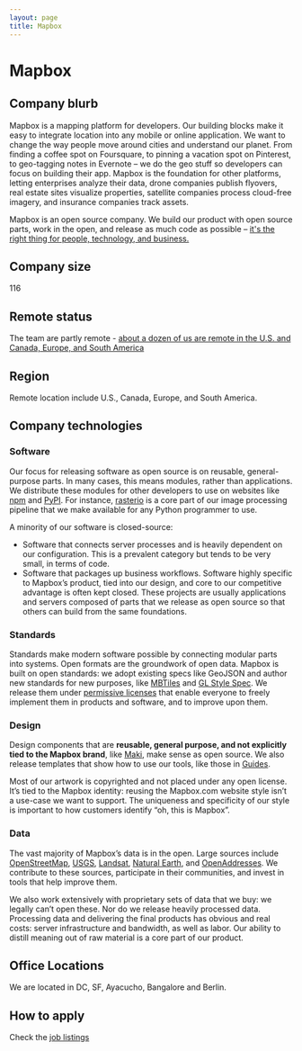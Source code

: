 ```yaml
---
layout: page
title: Mapbox
---
```


# Mapbox

## Company blurb

Mapbox is a mapping platform for developers. Our building blocks make it easy to integrate location into any mobile or online application. We want to change the way people move around cities and understand our planet.
From finding a coffee spot on Foursquare, to pinning a vacation spot on Pinterest, to geo-tagging notes in Evernote – we do the geo stuff so developers can focus on building their app. Mapbox is the foundation for other platforms, letting enterprises analyze their data, drone companies publish flyovers, real estate sites visualize properties, satellite companies process cloud-free imagery, and insurance companies track assets.

Mapbox is an open source company. We build our product with open source parts, work in the open, and release as much code as possible – [it's the right thing for people, technology, and business.](https://www.mapbox.com/about/open/)

## Company size

116

## Remote status

The team are partly remote - [about a dozen of us are remote in the U.S. and Canada, Europe, and South America](https://opensource.com/life/14/7/interview-justin-miller-mapbox)

## Region

Remote location include U.S., Canada, Europe, and South America. 

## Company technologies

### Software

Our focus for releasing software as open source is on reusable, general-purpose parts. In many cases, this means modules, rather than applications. We distribute these modules for other developers to use on websites like [npm](https://www.npmjs.com/) and [PyPI](https://pypi.python.org/pypi). For instance, [rasterio](https://github.com/mapbox/rasterio) is a core part of our image processing pipeline that we make available for any Python programmer to use.

A minority of our software is closed-source:

* Software that connects server processes and is heavily dependent on our configuration. This is a prevalent category but tends to be very small, in terms of code.
* Software that packages up business workflows. Software highly specific to Mapbox’s product, tied into our design, and core to our competitive advantage is often kept closed. These projects are usually applications and servers composed of parts that we release as open source so that others can build from the same foundations.


### Standards

Standards make modern software possible by connecting modular parts into systems. Open formats are the groundwork of open data. Mapbox is built on open standards: we adopt existing specs like GeoJSON and author new standards for new purposes, like [MBTiles](https://github.com/mapbox/mbtiles-spec) and [GL Style Spec](https://github.com/mapbox/mapbox-gl-style-spec). We release them under [permissive licenses](http://creativecommons.org/licenses/by/3.0/us/) that enable everyone to freely implement them in products and software, and to improve upon them.

### Design

Design components that are **reusable, general purpose, and not explicitly tied to the Mapbox brand**, like [Maki](https://www.mapbox.com/maki/), make sense as open source. We also release templates that show how to use our tools, like those in [Guides](https://www.mapbox.com/guides/).

Most of our artwork is copyrighted and not placed under any open license. It’s tied to the Mapbox identity: reusing the Mapbox.com website style isn’t a use-case we want to support. The uniqueness and specificity of our style is important to how customers identify “oh, this is Mapbox”.

### Data

The vast majority of Mapbox’s data is in the open. Large sources include [OpenStreetMap](http://www.openstreetmap.org/), [USGS](http://www.usgs.gov/), [Landsat](http://landsat.usgs.gov/), [Natural Earth](http://www.naturalearthdata.com/), and [OpenAddresses](http://openaddresses.io/). We contribute to these sources, participate in their communities, and invest in tools that help improve them.

We also work extensively with proprietary sets of data that we buy: we legally can’t open these. Nor do we release heavily processed data. Processing data and delivering the final products has obvious and real costs: server infrastructure and bandwidth, as well as labor. Our ability to distill meaning out of raw material is a core part of our product.

## Office Locations

We are located in DC, SF, Ayacucho, Bangalore and Berlin.

## How to apply

Check the [job listings](https://www.mapbox.com/jobs/)
